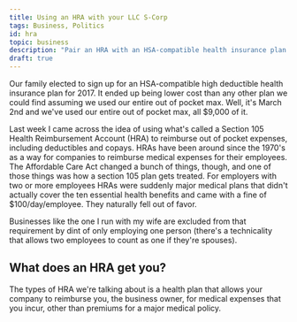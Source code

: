 ```yaml
---
title: Using an HRA with your LLC S-Corp
tags: Business, Politics
id: hra
topic: business
description: "Pair an HRA with an HSA-compatible health insurance plan for completely tax-free healthcare"
draft: true
---
```


Our family elected to sign up for an HSA-compatible high deductible health insurance plan for 2017.
It ended up being lower cost than any other plan we could find assuming we used our entire out of pocket max.
Well, it's March 2nd and we've used our entire out of pocket max, all $9,000 of it.

Last week I came across the idea of using what's called a Section 105 Health Reimbursement Account (HRA) to reimburse out of pocket expenses, including deductibles and copays.
HRAs have been around since the 1970's as a way for companies to reimburse medical expenses for their employees.
The Affordable Care Act changed a bunch of things, though, and one of those things was how a section 105 plan gets treated.
For employers with two or more employees HRAs were suddenly major medical plans that didn't actually cover the ten essential health
benefits and came with a fine of $100/day/employee.
They naturally fell out of favor.

Businesses like the one I run with my wife are excluded from that requirement by dint of only employing one person (there's a technicality that allows two employees to count as one if they're spouses).

## What does an HRA get you?

The types of HRA we're talking about is a health plan that allows your company to reimburse you, the business owner, for medical expenses that you incur, other than premiums for a major medical policy. 
